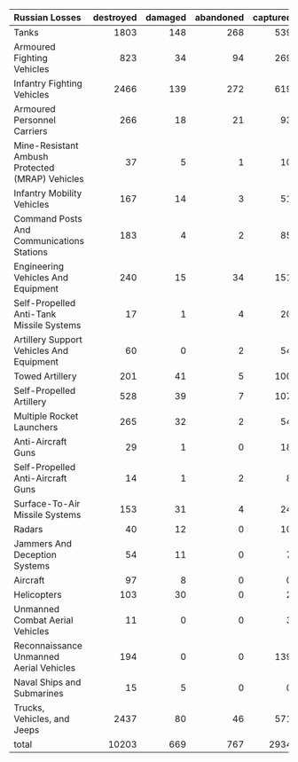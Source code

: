 | Russian Losses                                   |   destroyed |   damaged |   abandoned |   captured |   total |
|:-------------------------------------------------|------------:|----------:|------------:|-----------:|--------:|
| Tanks                                            |        1803 |       148 |         268 |        539 |    2758 |
| Armoured Fighting Vehicles                       |         823 |        34 |          94 |        269 |    1220 |
| Infantry Fighting Vehicles                       |        2466 |       139 |         272 |        619 |    3496 |
| Armoured Personnel Carriers                      |         266 |        18 |          21 |         93 |     398 |
| Mine-Resistant Ambush Protected  (MRAP) Vehicles |          37 |         5 |           1 |         10 |      53 |
| Infantry Mobility Vehicles                       |         167 |        14 |           3 |         51 |     235 |
| Command Posts And Communications Stations        |         183 |         4 |           2 |         85 |     274 |
| Engineering Vehicles And Equipment               |         240 |        15 |          34 |        151 |     440 |
| Self-Propelled Anti-Tank Missile Systems         |          17 |         1 |           4 |         20 |      42 |
| Artillery Support Vehicles And Equipment         |          60 |         0 |           2 |         54 |     116 |
| Towed Artillery                                  |         201 |        41 |           5 |        100 |     347 |
| Self-Propelled Artillery                         |         528 |        39 |           7 |        107 |     681 |
| Multiple Rocket Launchers                        |         265 |        32 |           2 |         54 |     353 |
| Anti-Aircraft Guns                               |          29 |         1 |           0 |         18 |      48 |
| Self-Propelled Anti-Aircraft Guns                |          14 |         1 |           2 |          8 |      25 |
| Surface-To-Air Missile Systems                   |         153 |        31 |           4 |         24 |     212 |
| Radars                                           |          40 |        12 |           0 |         10 |      62 |
| Jammers And Deception Systems                    |          54 |        11 |           0 |          7 |      72 |
| Aircraft                                         |          97 |         8 |           0 |          0 |     105 |
| Helicopters                                      |         103 |        30 |           0 |          2 |     135 |
| Unmanned Combat Aerial Vehicles                  |          11 |         0 |           0 |          3 |      14 |
| Reconnaissance Unmanned Aerial Vehicles          |         194 |         0 |           0 |        139 |     333 |
| Naval Ships and Submarines                       |          15 |         5 |           0 |          0 |      20 |
| Trucks, Vehicles, and Jeeps                      |        2437 |        80 |          46 |        571 |    3134 |
| total                                            |       10203 |       669 |         767 |       2934 |   14573 |